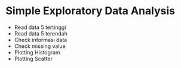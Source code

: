 # Simple Exploratory Data Analysis
* Read data 5 tertinggi
* Read data 5 terendah
* Check informasi data
* Check missing value
* Plotting Histogram 
* Plotting Scatter


